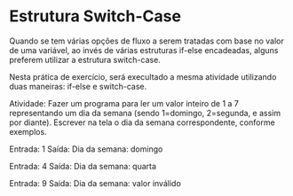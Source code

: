 # Estrutura Switch-Case

Quando se tem várias opções de fluxo a serem tratadas com base no valor de uma variável, ao invés de várias estruturas if-else encadeadas, alguns preferem utilizar a estrutura switch-case.

Nesta prática de exercício, será execultado a mesma atividade utilizando duas maneiras: if-else e switch-case.

Atividade: Fazer um programa para ler um valor inteiro de 1 a 7 representando um dia da semana (sendo 1=domingo, 2=segunda, e assim por diante). Escrever na tela o dia da semana correspondente, conforme exemplos.

Entrada: 1
Saída: Dia da semana: domingo

Entrada: 4
Saída: Dia da semana: quarta

Entrada: 9
Saída: Dia da semana: valor inválido